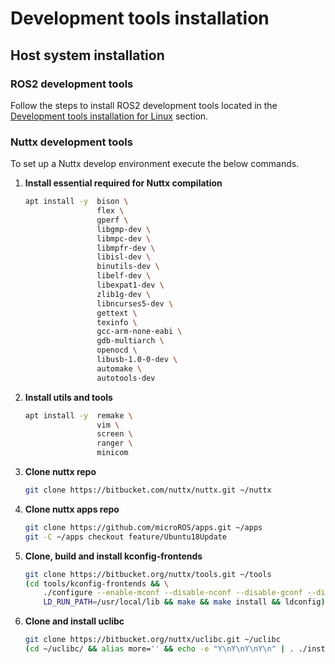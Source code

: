 # Development tools installation

## Host system installation

### ROS2 development tools

Follow the steps to install ROS2 development tools located in the [Development tools installation for Linux](Linux_DevTools.md) section.

### Nuttx development tools

To set up a Nuttx develop environment execute the below commands. 

1. **Install essential required for Nuttx compilation**

    ```bash
    apt install -y  bison \
                    flex \
                    gperf \
                    libgmp-dev \
                    libmpc-dev \
                    libmpfr-dev \
                    libisl-dev \
                    binutils-dev \
                    libelf-dev \
                    libexpat1-dev \
                    zlib1g-dev \
                    libncurses5-dev \
                    gettext \
                    texinfo \
                    gcc-arm-none-eabi \
                    gdb-multiarch \
                    openocd \
                    libusb-1.0-0-dev \
                    automake \
                    autotools-dev
    ```

1. **Install utils and tools**
    ```bash 
    apt install -y  remake \
                    vim \
                    screen \
                    ranger \
                    minicom
    ```

1. **Clone nuttx repo**
    ```bash
    git clone https://bitbucket.com/nuttx/nuttx.git ~/nuttx
    ```

1. **Clone nuttx apps repo**
    ```bash
    git clone https://github.com/microROS/apps.git ~/apps 
    git -C ~/apps checkout feature/Ubuntu18Update
    ```

1. **Clone, build and install kconfig-frontends**
    ```bash
    git clone https://bitbucket.org/nuttx/tools.git ~/tools
    (cd tools/kconfig-frontends && \
        ./configure --enable-mconf --disable-nconf --disable-gconf --disable-qconf && \
        LD_RUN_PATH=/usr/local/lib && make && make install && ldconfig)
    ```

1. **Clone and install uclibc**
    ```bash
    git clone https://bitbucket.org/nuttx/uclibc.git ~/uclibc
    (cd ~/uclibc/ && alias more='' && echo -e "Y\nY\nY\nY\n" | . ./install.sh ~/nuttx)
    ```
